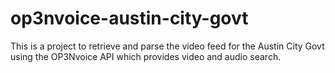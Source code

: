 op3nvoice-austin-city-govt
==========================

This is a project to retrieve and parse the video feed for the Austin City Govt using the OP3Nvoice API which provides video and audio search.
